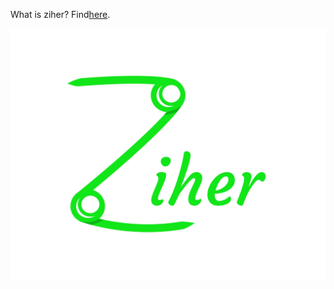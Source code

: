 What is ziher? Find[here](https://github.com/hernad/ziher/issues).

![ziher](/doc/ziher.jpg?raw=true)

